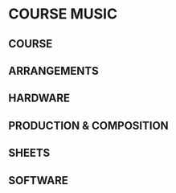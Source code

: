 
# COURSE MUSIC


## COURSE

## ARRANGEMENTS

## HARDWARE

## PRODUCTION & COMPOSITION

## SHEETS

## SOFTWARE

